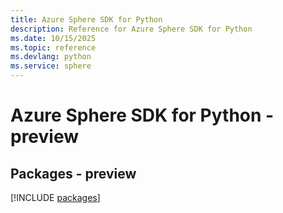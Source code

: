 ```yaml
---
title: Azure Sphere SDK for Python
description: Reference for Azure Sphere SDK for Python
ms.date: 10/15/2025
ms.topic: reference
ms.devlang: python
ms.service: sphere
---
```

# Azure Sphere SDK for Python - preview
## Packages - preview
[!INCLUDE [packages](sphere-index.md)]